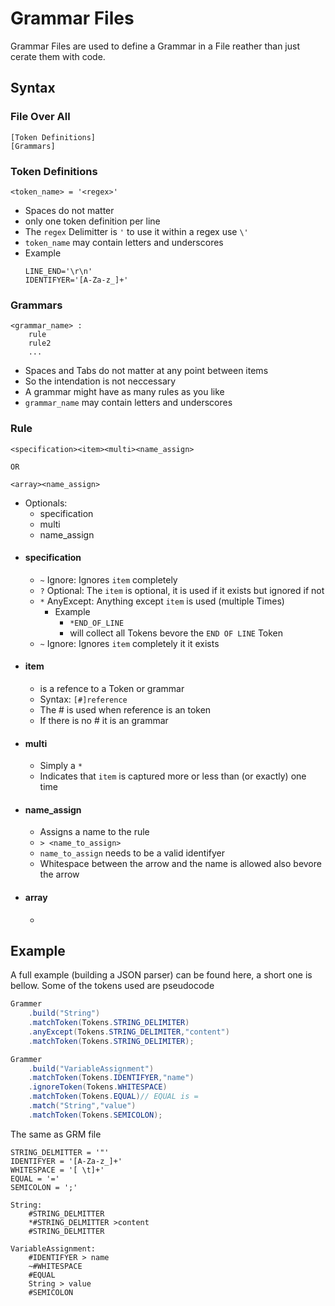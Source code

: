 # Grammar Files
Grammar Files are used to define a Grammar in a File reather than just cerate them with code.

## Syntax
### File Over All
```
[Token Definitions]
[Grammars]
```
### Token Definitions
```
<token_name> = '<regex>'
```

 - Spaces do not matter
 - only one token definition per line
 - The `regex` Delimitter is `'` to use it within a regex use `\'`
 - `token_name` may contain letters and underscores
 - Example
	```
	LINE_END='\r\n'
	IDENTIFYER='[A-Za-z_]+'
	```
### Grammars
```
<grammar_name> :
	rule
	rule2
	...
```
 - Spaces and Tabs do not matter at any point between items
 - So the intendation is not neccessary
 - A grammar might have as many rules as you like
 - `grammar_name` may contain letters and underscores

### Rule
```
<specification><item><multi><name_assign>

OR

<array><name_assign>
```

 - Optionals:
	 - specification
	 - multi
	 - name_assign
 - #### specification
	 - `~` Ignore: Ignores `item` completely
	 - `?` Optional: The `item` is optional, it is used if it exists but ignored if not
	 - `*` AnyExcept: Anything except `item` is used (multiple Times)
		 - Example
			 - `*END_OF_LINE` 
			 - will collect all Tokens bevore the `END OF LINE` Token
	 - `~` Ignore: Ignores `item` completely it it exists
 - #### item
	 - is a refence to a Token or grammar
	 - Syntax: `[#]reference`
	 - The # is used when reference is an token
	 - If there is no # it is an grammar
 - #### multi
	 - Simply a `*`
	 - Indicates that `item` is captured more or less than (or exactly) one time
 - #### name_assign
	 - Assigns a name to the rule
	 - `> <name_to_assign>`
	 - `name_to_assign` needs to be a valid identifyer
	 - Whitespace between the arrow and the name is allowed also bevore the arrow
 - #### array
	 - 

## Example
A full example (building a JSON parser) can be found here, a short one is bellow.
Some of the tokens used are pseudocode

```java
Grammer
	.build("String")
	.matchToken(Tokens.STRING_DELIMITER)
	.anyExcept(Tokens.STRING_DELIMITER,"content")
	.matchToken(Tokens.STRING_DELIMITER);

Grammer
	.build("VariableAssignment")
	.matchToken(Tokens.IDENTIFYER,"name")
	.ignoreToken(Tokens.WHITESPACE)
	.matchToken(Tokens.EQUAL)// EQUAL is =
	.match("String","value")
	.matchToken(Tokens.SEMICOLON);
```
The same as GRM file

    STRING_DELMITTER = '"'
    IDENTIFYER = '[A-Za-z_]+'
    WHITESPACE = '[ \t]+'
    EQUAL = '='
    SEMICOLON = ';'
    
    String:
	    #STRING_DELMITTER
	    *#STRING_DELMITTER >content
	    #STRING_DELMITTER
    
    VariableAssignment:
	    #IDENTIFYER > name
	    ~#WHITESPACE
	    #EQUAL
	    String > value
	    #SEMICOLON
	    
	    

<!--stackedit_data:
eyJoaXN0b3J5IjpbLTEyODQxOTY2MiwtOTU0NjY2ODE1LC0xMz
gyNzIxNTIxLDczMDkxMjM2OCwtMTI1MDAzMzA2Ml19
-->